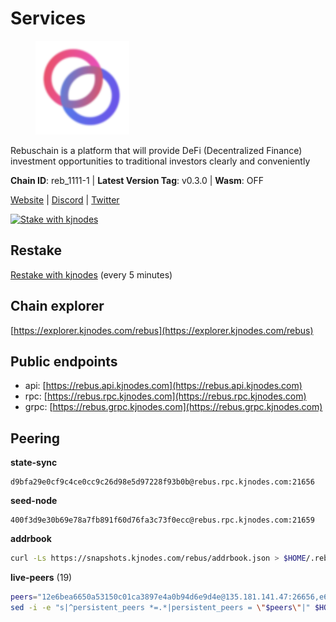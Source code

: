 # Services

<figure><img src="https://raw.githubusercontent.com/kj89/cosmos-images/main/logos/rebus.png" width="150" alt=""><figcaption></figcaption></figure>

Rebuschain is a platform that will provide DeFi (Decentralized Finance)  investment opportunities to traditional investors clearly and conveniently

**Chain ID**: reb_1111-1 | **Latest Version Tag**: v0.3.0 | **Wasm**: OFF

[Website](https://www.rebuschain.com) | [Discord](https://discord.gg/rebuschain) | [Twitter](https://twitter.com/RebusChain)

[![Stake with kjnodes](https://i.ibb.co/cr44Q8j/button-stake-with-kjnodes.png)](https://restake.app/rebus/rebusvaloper1vndzy8y55ylgpmmsc34uy8rm6kqlml6ffs9lrv)

## Restake

[Restake with kjnodes](https://restake.app/rebus/rebusvaloper1vndzy8y55ylgpmmsc34uy8rm6kqlml6ffs9lrv) (every 5 minutes)
## Chain explorer
[https://explorer.kjnodes.com/rebus](https://explorer.kjnodes.com/rebus)

## Public endpoints

* api: [https://rebus.api.kjnodes.com](https://rebus.api.kjnodes.com)
* rpc: [https://rebus.rpc.kjnodes.com](https://rebus.rpc.kjnodes.com)
* grpc: [https://rebus.grpc.kjnodes.com](https://rebus.grpc.kjnodes.com)

## Peering

**state-sync**

```text
d9bfa29e0cf9c4ce0cc9c26d98e5d97228f93b0b@rebus.rpc.kjnodes.com:21656
```

**seed-node**

```text
400f3d9e30b69e78a7fb891f60d76fa3c73f0ecc@rebus.rpc.kjnodes.com:21659
```

**addrbook**
```bash
curl -Ls https://snapshots.kjnodes.com/rebus/addrbook.json > $HOME/.rebusd/config/addrbook.json
```

**live-peers** (19)
```bash
peers="12e6bea6650a53150c01ca3897e4a0b94d6e9d4e@135.181.141.47:26656,e6f1684ed8ed5c586b188bf7088026da4ffdaff6@134.65.193.78:26656,4a4d2e7070e05ad6c13628d2f191d96172659452@65.109.65.210:40656,3cc5fb5f6140ac4e57dfc80940c8a06daa299c89@51.77.195.46:26656,ff7621be29e39e9fdf07f2501e1a217201ca29ee@213.239.207.175:39656,faf349e185255c4aa2786da4f8ac70ea13849db0@169.155.45.128:26656,89757803f40da51678451735445ad40d5b15e059@169.155.44.106:26656,ebc4d27be0c87f537b44250c2e22ad349dc59fb6@158.69.116.134:26656,afdd27b58e851dcbb8c98c0e3191a0d8bfbcd3ae@65.108.41.252:26656,ce38728ac38ebbb4a72d496d42f8e9030af441d7@162.19.137.25:26656,ae67d4c37632435e0d5f27041f50af20d227bdc2@93.170.72.118:21656,2f6b34ad97c4827dace87436f0299cf89fe0c056@136.243.95.80:46656,5f29f14fe3dd7e1d86caa4d344e67ee81c32255f@65.109.37.228:26656,cd71aa366822800a2aa7051fae69127f78b3f203@188.165.225.226:26656,17779ded6b3dc2f31d6c6f40cc6f07d802753ba7@78.47.153.128:26656,c126eed9cfede7802d78f570fec8175835309a73@141.95.127.146:26656,6ac55af662061d3669d7c70961a8fd87ba2f2075@65.108.200.142:26696,d3a8fdbe6776fc71998fa893abcd634461b52b19@65.109.92.241:40106,d9bfa29e0cf9c4ce0cc9c26d98e5d97228f93b0b@65.109.88.38:21656"
sed -i -e "s|^persistent_peers *=.*|persistent_peers = \"$peers\"|" $HOME/.rebusd/config/config.toml
```
